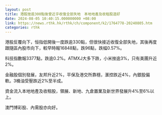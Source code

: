 ```yaml
---
layout: post
title: 港股挫逾300點後曾近乎收復全部失地　本地地產及收租股造好　
date: 2024-08-05 10:40:15.000000000 +08:00
link: https://news.rthk.hk/rthk/ch/component/k2/1764778-20240805.htm
categories: rthk
---
```


港股反覆向下，恒指低開後一度跌逾330點，但很快接近收復全部失地，其後再度跟隨區內股市向下，較早時報16848點，跌96點，跌幅0.57%。

科技指數報3377點，跌逾0.2%。ATMXJ大多下跌，小米挫逾3%，只有美團升近2%。

金融股個別發展，友邦升近2%，平保及港交所靠穩，滙控跌近4%，內銀股偏軟。3桶油受壓跌近2%至半成。

資金流入本地地產及收租股，領展、新地、九倉置業及新世界發展升4%至6%以上。

澳門博彩股、內需股亦向好。
